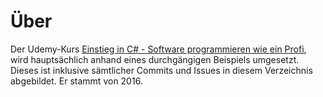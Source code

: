 # Über

Der Udemy-Kurs [Einstieg in C# - Software programmieren wie ein Profi](http://www.lernmoment.de/einstieg-csharp/), wird hauptsächlich anhand eines durchgängigen Beispiels umgesetzt. Dieses ist inklusive sämtlicher Commits und Issues in diesem Verzeichnis abgebildet. Er stammt von 2016.
